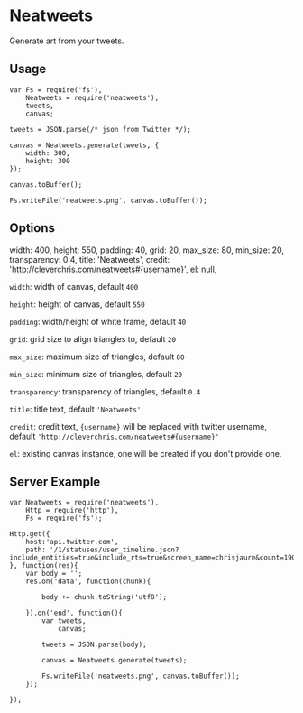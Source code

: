 # Neatweets

Generate art from your tweets.

## Usage

	var Fs = require('fs'),
		Neatweets = require('neatweets'),
		tweets,
		canvas;

	tweets = JSON.parse(/* json from Twitter */);

	canvas = Neatweets.generate(tweets, {
		width: 300,
		height: 300
	});

	canvas.toBuffer();

	Fs.writeFile('neatweets.png', canvas.toBuffer());

## Options

width: 400,
		height: 550,
		padding: 40,
		grid: 20,
		max_size: 80,
		min_size: 20,
		transparency: 0.4,
		title: 'Neatweets',
		credit: 'http://cleverchris.com/neatweets#{username}',
		el: null,

`width`: width of canvas, default `400`

`height`: height of canvas, default `550`

`padding`: width/height of white frame, default `40`

`grid`: grid size to align triangles to, default `20`

`max_size`: maximum size of triangles, default `80`

`min_size`: minimum size of triangles, default `20`

`transparency`: transparency of triangles, default `0.4`

`title`: title text, default `'Neatweets'`

`credit`: credit text, `{username}` will be replaced with twitter username, default `'http://cleverchris.com/neatweets#{username}'`

`el`: existing canvas instance, one will be created if you don't provide one.

## Server Example

	var Neatweets = require('neatweets'),
		Http = require('http'),
		Fs = require('fs');

	Http.get({
		host:'api.twitter.com',
		path: '/1/statuses/user_timeline.json?include_entities=true&include_rts=true&screen_name=chrisjaure&count=190'
	}, function(res){
		var body = '';
		res.on('data', function(chunk){

			body += chunk.toString('utf8');

		}).on('end', function(){
			var tweets,
				canvas;

			tweets = JSON.parse(body);
			
			canvas = Neatweets.generate(tweets);

			Fs.writeFile('neatweets.png', canvas.toBuffer());
		});

	});

